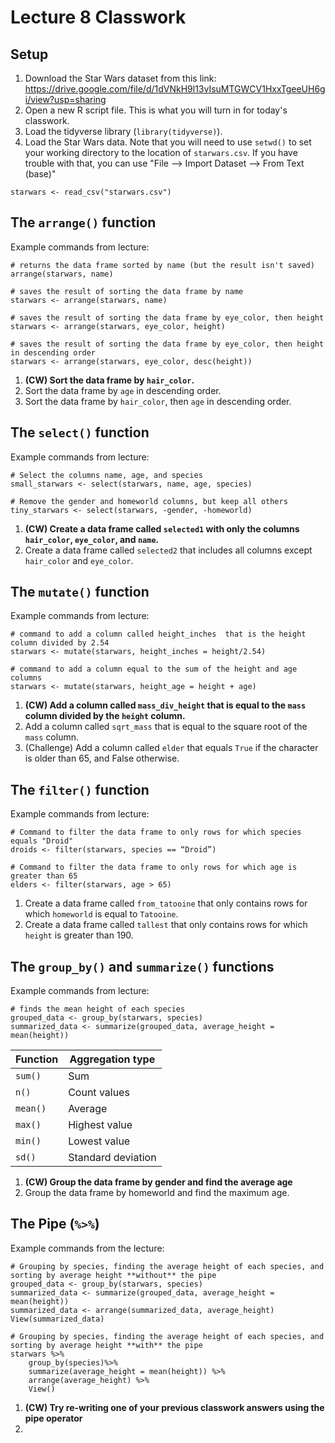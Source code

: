 # Lecture 8 Classwork

## Setup
1. Download the Star Wars dataset from this link: https://drive.google.com/file/d/1dVNkH9l13vIsuMTGWCV1HxxTgeeUH6gi/view?usp=sharing
2. Open a new R script file. This is what you will turn in for today's classwork.
3. Load the tidyverse library (`library(tidyverse)`).
4. Load the Star Wars data. Note that you will need to use `setwd()` to set your working directory to the location of `starwars.csv`. If you have trouble with that, you can use "File --> Import Dataset --> From Text (base)"
```
starwars <- read_csv("starwars.csv")
```

## The `arrange()` function
Example commands from lecture:
```
# returns the data frame sorted by name (but the result isn't saved)
arrange(starwars, name)

# saves the result of sorting the data frame by name
starwars <- arrange(starwars, name)

# saves the result of sorting the data frame by eye_color, then height
starwars <- arrange(starwars, eye_color, height)

# saves the result of sorting the data frame by eye_color, then height in descending order
starwars <- arrange(starwars, eye_color, desc(height))

```
1. **(CW) Sort the data frame by `hair_color`.**
2. Sort the data frame by `age` in descending order.
3. Sort the data frame by `hair_color`, then `age` in descending order.


## The `select()` function
Example commands from lecture:
```
# Select the columns name, age, and species
small_starwars <- select(starwars, name, age, species)

# Remove the gender and homeworld columns, but keep all others
tiny_starwars <- select(starwars, -gender, -homeworld)
```
1. **(CW) Create a data frame called `selected1` with only the columns `hair_color`, `eye_color`, and `name`.** 
2. Create a data frame called `selected2` that includes all columns except `hair_color` and `eye_color`.

## The `mutate()`  function
Example commands from lecture:
```
# command to add a column called height_inches  that is the height column divided by 2.54
starwars <- mutate(starwars, height_inches = height/2.54)

# command to add a column equal to the sum of the height and age columns
starwars <- mutate(starwars, height_age = height + age)
```
1. **(CW) Add a column called `mass_div_height` that is equal to the `mass`  column divided by the `height` column.**
2. Add a column called `sqrt_mass` that is equal to the square root of the `mass` column.
3. (Challenge) Add a column called `elder` that equals `True` if the character is older than 65, and False otherwise. 

## The `filter()` function
Example commands from lecture:
```
# Command to filter the data frame to only rows for which species equals "Droid"
droids <- filter(starwars, species == “Droid”)

# Command to filter the data frame to only rows for which age is greater than 65
elders <- filter(starwars, age > 65)
```
1. Create a data frame called `from_tatooine` that only contains rows for which `homeworld` is equal to `Tatooine`.
2. Create a data frame called `tallest` that only contains rows for which `height` is greater than 190.

## The `group_by()` and `summarize()` functions
Example commands from lecture:
```
# finds the mean height of each species
grouped_data <- group_by(starwars, species)
summarized_data <- summarize(grouped_data, average_height = mean(height))
```

| Function | Aggregation type |
| ------- | ----- |
| `sum()` | Sum |
| `n()` | Count values |
| `mean()` | Average |
| `max()` | Highest value |
| `min()` | Lowest value | 
| `sd()` | Standard deviation |


1. **(CW) Group the data frame by gender and find the average age**
2. Group the data frame by homeworld and find the maximum age.

## The Pipe (`%>%`)
Example commands from the lecture:
```
# Grouping by species, finding the average height of each species, and sorting by average height **without** the pipe
grouped_data <- group_by(starwars, species)
summarized_data <- summarize(grouped_data, average_height = mean(height))
summarized_data <- arrange(summarized_data, average_height)
View(summarized_data)

# Grouping by species, finding the average height of each species, and sorting by average height **with** the pipe
starwars %>%
    group_by(species)%>% 
    summarize(average_height = mean(height)) %>%
    arrange(average_height) %>%
    View()

```
1. **(CW) Try re-writing one of your previous classwork answers using the pipe operator**
2. 
